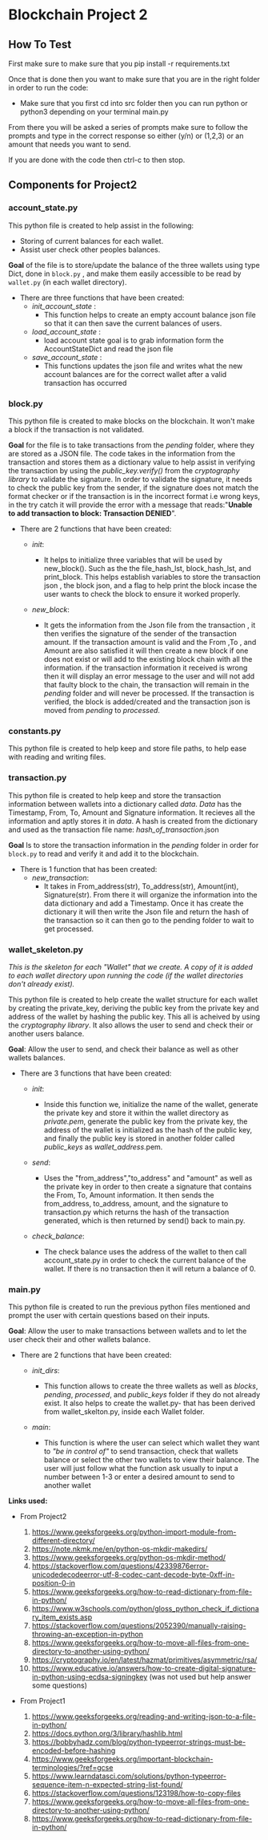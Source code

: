 # Blockchain Project 2

## How To Test

First make sure to make sure that you pip install -r requirements.txt

Once that is done then you want to make sure that you are in the right folder in order to run the code:

* Make sure that you first cd into src folder then you can run python or python3 depending on your terminal main.py

From there you will be asked a series of prompts make sure to follow the prompts and type in the correct response so either (y/n) or (1,2,3) or an amount that needs you want to send.

If you are done with the code then ctrl-c to then stop.

## Components for Project2

### account_state.py

This python file is created to help assist in the following:
- Storing of current balances for each wallet. 
- Assist user check other peoples balances.

**Goal** of the file is to store/update the balance of the three wallets using type Dict, done in ```block.py``` , and make them easily accessible to be read by ```wallet.py``` (in each wallet directory).

* There are three functions that have been created:
    * *init_account_state* :
        * This function helps to create an empty account balance json file so that it can then save the current balances of users.
    * *load_account_state* :
        * load account state goal is to grab information form the AccountStateDict and read the json file
    * *save_account_state* :
        * This functions updates the json file and writes what the new account balances are for the correct wallet after a valid transaction has occurred

### block.py

This python file is created to make blocks on the blockchain. It won't make a block if the transaction is not validated.

**Goal** for the file is to take transactions from the *pending* folder, where they are stored as a JSON file. The code takes in the information from the transaction and stores them as a dictionary value to help assist in verifying the transaction by using the *public_key.verify()* from the *cryptography library* to validate the signature. In order to validate the signature, it needs to check the public key from the sender, if the signature does not match the format checker or if the transaction is in the incorrect format i.e wrong keys, in the try catch it will provide the error with a message that reads:"**Unable to add transaction to block: Transaction DENIED**".

* There are 2 functions that have been created:

    * *init*:
        * It helps to initialize three variables that will be used by new_block(). Such as the the file_hash_lst, block_hash_lst, and print_block. This helps establish variables to store the transaction json , the block json, and a flag to help print the block incase the user wants to check the block to ensure it worked properly.

    * *new_block*:
        * It gets the information from the Json file from the transaction , it then verifies the signature of the sender of the transaction amount. If the transaction amount is valid and the From ,To , and Amount are also satisfied it will then create a new block if one does not exist or will add to the existing block chain with all the information. if the transaction information it received is wrong then it will display an error message to the user and will not add that faulty block to the chain, the transaction will remain in the *pending* folder and will never be processed. If the transaction is verified, the block is added/created and the transaction json is moved from *pending* to *processed*.

### constants.py

This python file is created to help keep and store file paths, to help ease with reading and writing files.

### transaction.py

This python file is created to help keep and store the transaction information between wallets into a dictionary called *data*. *Data* has the Timestamp, From, To, Amount and Signature information. It recieves all the information and aptly stores it in *data*. A hash is created from the dictionary and used as the transaction file name: *hash_of_transaction*.json

**Goal** Is to store the transaction information in the *pending* folder in order for ```block.py``` to read and verify it and add it to the blockchain.

* There is 1 function that has been created:
    * *new_transaction*:
        * It takes in From_address(str), To_address(str), Amount(int), Signature(str). From there it will organize the information into the data dictionary and add a Timestamp. Once it has create the dictionary it will then write the Json file and return the hash of the transaction so it can then go to the pending folder to wait to get processed.

### wallet_skeleton.py

*This is the skeleton for each "Wallet" that we create. A copy of it is added to each wallet directory upon running the code (if the wallet directories don't already exist).*

This python file is created to help create the wallet structure for each wallet by creating the private_key, deriving the public key from the private key and address of the wallet by hashing the public key. This all is acheived by using the *cryptography library*. It also allows the user to send and check their or another users balance.

**Goal**:   Allow the user to send, and check their balance as well as other wallets balances.

* There are 3 functions that have been created:
    * *init*:
        * Inside this function we, initialize the name of the wallet, generate the private key and store it within the wallet directory as *private.pem*, generate the public key from the private key, the address of the wallet is initialized as the hash of the public key, and finally the public key is stored in another folder called *public_keys* as *wallet_address*.pem.

    * *send*:
        * Uses the "from_address","to_address" and "amount" as well as the private key in order to then create a signature that contains the From, To, Amount information. It then sends the from_address, to_address, amount, and the signature to transaction.py which returns the hash of the transaction generated, which is then returned by send() back to main.py. 

    * *check_balance*:
        * The check balance uses the address of the wallet to then call account_state.py in order to check the current balance of the wallet. If there is no transaction then it will return a balance of 0.

### main.py

This python file is created to run the previous python files mentioned and prompt the user with certain questions based on their inputs.

**Goal**:   Allow the user to make transactions between wallets and to let the user check their and other wallets balance.

* There are 2 functions that have been created:
    * *init_dirs*:
        * This function allows to create the three wallets as well as *blocks*, *pending*, *processed*, and *public_keys* folder if they do not already exist. It also helps to create the wallet.py- that has been derived from wallet_skelton.py, inside each Wallet folder. 

    * *main*:
        * This function is where the user can select which wallet they want to *"be in control of"* to send transaction, check that wallets balance or select the other two wallets to view their balance.
        The user will just follow what the function ask usually to input a number between 1-3 or enter a desired amount to send to another wallet

**Links used:**

* From Project2
    1. <https://www.geeksforgeeks.org/python-import-module-from-different-directory/>
    2. <https://note.nkmk.me/en/python-os-mkdir-makedirs/>
    3. <https://www.geeksforgeeks.org/python-os-mkdir-method/>
    4. <https://stackoverflow.com/questions/42339876error-unicodedecodeerror-utf-8-codec-cant-decode-byte-0xff-in-position-0-in>
    5. <https://www.geeksforgeeks.org/how-to-read-dictionary-from-file-in-python/>
    6. <https://www.w3schools.com/python/gloss_python_check_if_dictionary_item_exists.asp>
    7. <https://stackoverflow.com/questions/2052390/manually-raising-throwing-an-exception-in-python>
    8. <https://www.geeksforgeeks.org/how-to-move-all-files-from-one-directory-to-another-using-python/>
    9. <https://cryptography.io/en/latest/hazmat/primitives/asymmetric/rsa/>
    10. <https://www.educative.io/answers/how-to-create-digital-signature-in-python-using-ecdsa-signingkey>
                (was not used but help answer some questions)

* From Project1
    1. <https://www.geeksforgeeks.org/reading-and-writing-json-to-a-file-in-python/>
    2. <https://docs.python.org/3/library/hashlib.html>
    3. <https://bobbyhadz.com/blog/python-typeerror-strings-must-be-encoded-before-hashing>
    4. <https://www.geeksforgeeks.org/important-blockchain-terminologies/?ref=gcse>
    5. <https://www.learndatasci.com/solutions/python-typeerror-sequence-item-n-expected-string-list-found/>
    6. <https://stackoverflow.com/questions/123198/how-to-copy-files>
    7. <https://www.geeksforgeeks.org/how-to-move-all-files-from-one-directory-to-another-using-python/>
    8. <https://www.geeksforgeeks.org/how-to-read-dictionary-from-file-in-python/>
